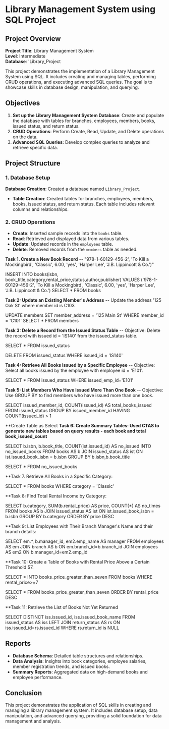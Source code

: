 # Library Management System using SQL Project

## Project Overview

**Project Title**: Library Management System  
**Level**: Intermediate  
**Database**: 'Library_Project

This project demonstrates the implementation of a Library Management System using SQL. It includes creating and managing tables, performing CRUD operations, and executing advanced SQL queries. The goal is to showcase skills in database design, manipulation, and querying.

## Objectives

1. **Set up the Library Management System Database**: Create and populate the database with tables for branches, employees, members, books, issued status, and return status.
2. **CRUD Operations**: Perform Create, Read, Update, and Delete operations on the data.
3. **Advanced SQL Queries**: Develop complex queries to analyze and retrieve specific data.

## Project Structure

### 1. Database Setup
 **Database Creation**: Created a database named `Library_Project`.
- **Table Creation**: Created tables for branches, employees, members, books, issued status, and return status. Each table includes relevant columns and relationships.

### 2. CRUD Operations

- **Create**: Inserted sample records into the `books` table.
- **Read**: Retrieved and displayed data from various tables.
- **Update**: Updated records in the `employees` table.
- **Delete**: Removed records from the `members` table as needed.

**Task 1. Create a New Book Record**
-- "978-1-60129-456-2', 'To Kill a Mockingbird', 'Classic', 6.00, 'yes', 'Harper Lee', 'J.B. Lippincott & Co.')"

INSERT INTO books(isbn, book_title,category,rental_price,status,author,publisher) 
VALUES
('978-1-60129-456-2', 'To Kill a Mockingbird', 'Classic', 6.00, 'yes', 'Harper Lee', 'J.B. Lippincott & Co.')
SELECT * FROM books

**Task 2: Update an Existing Member's Address**
-- Update the address '125 Oak St' where member id is C103

UPDATE members
SET member_address = '125 Main St'
WHERE member_id = 'C101'
SELECT * FROM members

**Task 3: Delete a Record from the Issued Status Table**
-- Objective: Delete the record with issued id = 'IS140' from the issued_status table.

SELECT * FROM issued_status

DELETE FROM issued_status
WHERE issued_id = 'IS140'

**Task 4: Retrieve All Books Issued by a Specific Employee**
-- Objective: Select all books issued by the employee with employee id = 'E101'.

SELECT * FROM issued_status
WHERE issued_emp_id='E101'

**Task 5: List Members Who Have Issued More Than One Book**
-- Objective: Use GROUP BY to find members who have issued more than one book.

SELECT issued_member_id, COUNT(issued_id) AS total_books_issued
FROM issued_status
GROUP BY issued_member_id
HAVING COUNT(issued_id) > 1

**Create Table as Select
**Task 6: Create Summary Tables: Used CTAS to generate new tables based on query results - each book and total book_issued_count**


SELECT b.isbn, b.book_title, COUNT(ist.issued_id) AS no_issued
INTO no_issued_books
FROM books AS b
JOIN
issued_status AS ist
ON ist.issued_book_isbn = b.isbn
GROUP BY b.isbn,b.book_title

SELECT * FROM no_issued_books

**Task 7. Retrieve All Books in a Specific Category:

SELECT * FROM books
WHERE category = 'Classic'

**Task 8: Find Total Rental Income by Category:

SELECT 
b.category,
SUM(b.rental_price) AS price,
COUNT(*) AS no_times
FROM books AS b
JOIN
issued_status AS ist
ON ist.issued_book_isbn = b.isbn
GROUP BY b.category
ORDER BY price DESC

**Task 9: List Employees with Their Branch Manager's Name and their branch details:

SELECT 
em.*,
b.manager_id,
em2.emp_name AS manager
FROM employees AS em
JOIN
branch AS b
ON em.branch_id=b.branch_id
JOIN
employees AS em2
ON b.manager_id=em2.emp_id

**Task 10: Create a Table of Books with Rental Price Above a Certain Threshold $7.

SELECT * 
INTO books_price_greater_than_seven
FROM books
WHERE rental_price>=7

SELECT * 
FROM books_price_greater_than_seven
ORDER BY rental_price DESC

**Task 11: Retrieve the List of Books Not Yet Returned

SELECT
DISTINCT iss.issued_id,
iss.issued_book_name
FROM issued_status AS iss
LEFT JOIN
return_status AS rs
ON iss.issued_id=rs.issued_id
WHERE rs.return_id is NULL
## Reports

- **Database Schema**: Detailed table structures and relationships.
- **Data Analysis**: Insights into book categories, employee salaries, member registration trends, and issued books.
- **Summary Reports**: Aggregated data on high-demand books and employee performance.

## Conclusion

This project demonstrates the application of SQL skills in creating and managing a library management system. It includes database setup, data manipulation, and advanced querying, providing a solid foundation for data management and analysis.
